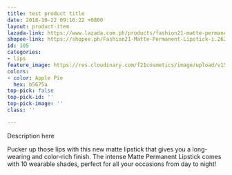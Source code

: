 ```yaml
---
title: test product title
date: 2018-10-22 09:16:22 +0800
layout: product-item
lazada-link: https://www.lazada.com.ph/products/fashion21-matte-permanent-lipstick-i254112487-s349019855.html?spm=a2o4l.seller.list.40.6f7a6cc93Bpyxg&mp=1
shopee-link: https://shopee.ph/Fashion21-Matte-Permanent-Lipstick-i.26222223.826165357
id: 105
categories:
- lips
feature_image: https://res.cloudinary.com/f21cosmetics/image/upload/v1513130357/matte-permanent.jpg
colors:
- color: Apple Pie
  hex: b5675a
top-pick: false
top-pick-id: ''
top-pick-image: ''
class: ''

---
```

Description here

Pucker up those lips with this new matte lipstick that gives you a long-wearing and color-rich finish. The intense Matte Permanent Lipstick comes with 10 wearable shades, perfect for all your occasions from day to night!